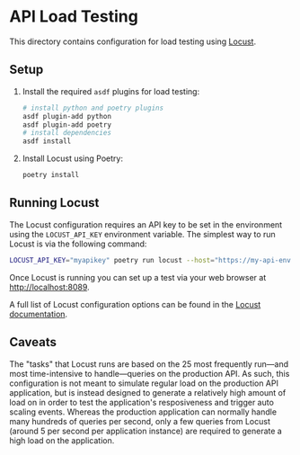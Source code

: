 # API Load Testing

This directory contains configuration for load testing using [Locust](https://locust.io/).

## Setup

1. Install the required `asdf` plugins for load testing:
   ```bash
   # install python and poetry plugins
   asdf plugin-add python
   asdf plugin-add poetry
   # install dependencies
   asdf install
   ```
1. Install Locust using Poetry:
   ```bash
   poetry install
   ```

## Running Locust

The Locust configuration requires an API key to be set in the environment using the `LOCUST_API_KEY` environment variable. The simplest way to run Locust is via the following command:

```bash
LOCUST_API_KEY="myapikey" poetry run locust --host="https://my-api-env.example.com"
```

Once Locust is running you can set up a test via your web browser at [http://localhost:8089](http://localhost:8089/).

A full list of Locust configuration options can be found in the [Locust documentation](https://docs.locust.io/en/stable/configuration.html).

## Caveats

The "tasks" that Locust runs are based on the 25 most frequently run&mdash;and most time-intensive to handle&mdash;queries on the production API. As such, this configuration is not meant to simulate regular load on the production API application, but is instead designed to generate a relatively high amount of load on in order to test the application's resposiveness and trigger auto scaling events. Whereas the production application can normally handle many hundreds of queries per second, only a few queries from Locust (around 5 per second per application instance) are required to generate a high load on the application.
